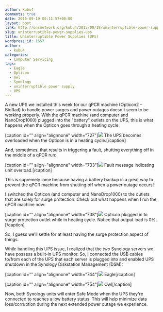 ```yaml
---
author: kubu4
comments: true
date: 2015-09-19 00:11:57+00:00
layout: post
link: http://onsnetwork.org/kubu4/2015/09/18/uninterruptible-power-supplies-ups/
slug: uninterruptible-power-supplies-ups
title: Uninterruptible Power Supplies (UPS)
wordpress_id: 1657
author:
  - kubu4
categories:
  - Computer Servicing
tags:
  - Eagle
  - Opticon
  - owl
  - Synology
  - uninterruptible power supply
  - UPS
---
```


A new UPS we installed this week for our qPCR machine (Opticon2 - BioRad) to handle power surges and power outages doesn't seem to be working properly. With the qPCR machine (and computer and NanoDrop1000) plugged into the "battery" outlets on the UPS, this is what happens when the Opticon goes through a heating cycle:

[caption id="" align="alignnone" width="727"][![](http://eagle.fish.washington.edu/Arabidopsis/20150918_opticon_ups_battery.jpg)](http://eagle.fish.washington.edu/Arabidopsis/20150918_opticon_ups_battery.jpg) The UPS becomes overloaded when the Opticon is in a heating cycle.[/caption]



And, sometimes, that results in triggering a fault, shutting everything off in the middle of a qPCR run:

[caption id="" align="alignnone" width="733"][![](http://eagle.fish.washington.edu/Arabidopsis/20150918_opticon_surge_fault.jpg)](http://eagle.fish.washington.edu/Arabidopsis/20150918_opticon_surge_fault.jpg) Fault message indicating unit overload.[/caption]



This is supremely lame because having a battery backup is a great way to prevent the qPCR machine from shutting off when a power outage occurs!



I switched the Opticon (and computer and NanoDrop1000) to the outlets that are solely for surge protection. Check out what happens when I run the qPCR machine now:

[caption id="" align="alignnone" width="738"][![](http://eagle.fish.washington.edu/Arabidopsis/20150918_opticon2_ups_surge.jpg)](http://eagle.fish.washington.edu/Arabidopsis/20150918_opticon2_ups_surge.jpg) Opticon plugged in to surge protection outlet while in heating cycle. Notice that output load is 0%.[/caption]



So, I guess we'll settle for at least having the surge protection aspect of things.



While handling this UPS issue, I realized that the two Synology servers we have possess a built-in UPS monitor. So, I connected the USB cables to/from each of the UPS that each server is plugged into and enabled UPS shutdown in the Synology Diskstation Management (DSM):



[caption id="" align="alignnone" width="744"][![](http://eagle.fish.washington.edu/Arabidopsis/20150918_eagle_ups.jpg)](http://eagle.fish.washington.edu/Arabidopsis/20150918_eagle_ups.jpg) Eagle[/caption]



[caption id="" align="alignnone" width="754"][![](http://eagle.fish.washington.edu/Arabidopsis/20150918_owl_ups.jpg)](http://eagle.fish.washington.edu/Arabidopsis/20150918_owl_ups.jpg) Owl[/caption]



Now, both Synology units will enter Safe Mode when the UPS they're connected to reaches a low battery status. This will help minimize data loss/corruption during the next extended power outage we experience.
